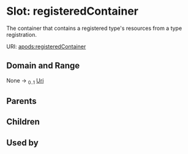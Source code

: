 
# Slot: registeredContainer

The container that contains a registered type's resources from a type registration.

URI: [apods:registeredContainer](https://activitypods.org/ns/core#registeredContainer)


## Domain and Range

None &#8594;  <sub>0..1</sub> [Uri](types/Uri.md)

## Parents


## Children


## Used by

